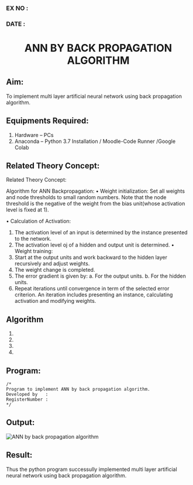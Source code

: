 ### EX NO : 
### DATE  :
# <p align="center"> ANN BY BACK PROPAGATION ALGORITHM </p>
## Aim:
   To implement multi layer artificial neural network using back propagation algorithm.
## Equipments Required:
1. Hardware – PCs
2. Anaconda – Python 3.7 Installation / Moodle-Code Runner /Google Colab

## Related Theory Concept:
Related Theory  Concept: 

 Algorithm for ANN Backpropagation: 
• Weight initialization: 
        Set all weights and node thresholds to small random numbers. Note that the node threshold is the negative of the weight from the bias unit(whose activation level is fixed at 1). 

• Calculation of Activation: 
1.	The activation level of an input is determined by the instance presented to the network. 
2.	The activation level oj of a hidden and output unit is determined. 
• Weight training: 
1.	Start at the output units and work backward to the hidden layer recursively and adjust weights. 
2.	The weight change is completed. 
3.	The error gradient is given by: 
a.	For the output units. 
b.	For the hidden units. 
4.	Repeat iterations until convergence in term of the selected error criterion. An iteration includes presenting an instance, calculating activation and modifying weights. 

## Algorithm
1.
2.
3.
4.

## Program:
```
/*
Program to implement ANN by back propagation algorithm.
Developed by   :
RegisterNumber :  
*/
```

## Output:
![ANN by back propagation algorithm](XXX.png)


## Result:
Thus the python program successully implemented multi layer artificial neural network using back propagation algorithm.
